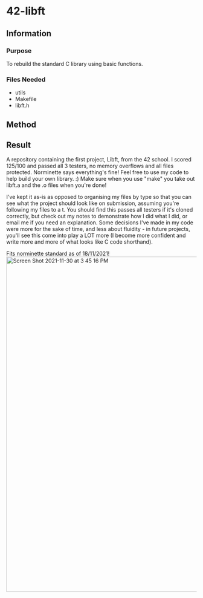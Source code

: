 # 42-libft

## Information

### Purpose

To rebuild the standard C library using basic functions.

### Files Needed

- utils
- Makefile
- libft.h

## Method

## Result

A repository containing the first project, Libft, from the 42 school. I scored 125/100 and passed all 3 testers, no memory overflows and all files protected. Norminette says everything's fine! Feel free to use my code to help build your own library. :) Make sure when you use "make" you take out libft.a and the .o files when you're done!


I've kept it as-is as opposed to organising my files by type so that you can see what the project should look like on submission, assuming you're following my files to a t. You should find this passes all testers if it's cloned correctly, but check out my notes to demonstrate how I did what I did, or email me if you need an explanation. Some decisions I've made in my code were more for the sake of time, and less about fluidity - in future projects, you'll see this come into play a LOT more (I become more confident and write more and more of what looks like C code shorthand).

Fits norminette standard as of 18/11/2021!
<img width="887" alt="Screen Shot 2021-11-30 at 3 45 16 PM" src="https://user-images.githubusercontent.com/88760123/143989689-1ddd4ca6-82df-4e86-8d5f-13e7dec32555.png">

